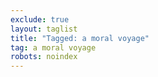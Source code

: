 ```yaml
---
exclude: true
layout: taglist
title: "Tagged: a moral voyage"
tag: a moral voyage
robots: noindex
---
```

